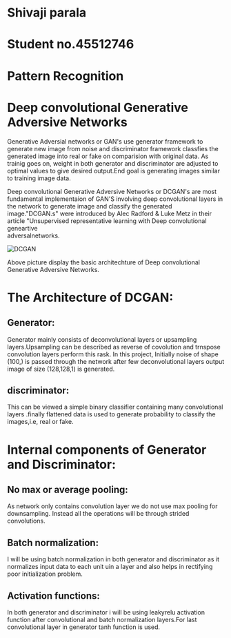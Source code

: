 Shivaji parala
===========================================================
Student no.45512746
===========================================================
Pattern Recognition
===========================================================

Deep convolutional Generative Adversive Networks
===========================================================

Generative Adversial networks or GAN's use generator framework to generate new image from noise and discriminator framework classfies the generated image into real or fake on 
comparision with original data. As trainig goes on, weight in both generator and discriminator are adjusted to optimal values to give desired output.End goal is generating images 
similar to training image data.

Deep convolutional Generative Adversive Networks or DCGAN's are most fundamental implementaion of GAN'S involving deep convolutional layers in the network to generate image and 
classify the generated image."DCGAN.s" were introduced by Alec Radford & Luke Metz in their article "Unsupervised representative learning with Deep convolutional geneartive  
adversalnetworks.

![DCGAN](https://gluon.mxnet.io/_images/dcgan.png)

Above picture display the basic architechture of Deep convolutional Generative Adversive Networks.

# The Architecture of DCGAN:

## Generator:

Generator mainly consists of deconvolutional layers or upsampling layers.Upsampling can be described as reverse of covolution and trnspose convolution layers perform this rask.
In this project, Initially noise of shape (100,) is passed through the network after few deconvolutional layers output image of size (128,128,1) is generated.

## discriminator:

This can be viewed a simple binary classifier containing many convolutional layers .finally flattened data is used to generate probability to classify the images,i.e, real or 
fake.

# Internal components of Generator and Discriminator:

## No max or average pooling:

As network only contains convolution layer we do not use max pooling for downsampling. Instead all the operations will be through strided convolutions.

## Batch normalization:

I will be using batch normalization in both generator and discriminator as it normalizes input data to each unit uin a layer and also helps in rectifying poor initialization problem.

## Activation functions:

In both generator and discriminator i will be using leakyrelu activation function after convolutional and batch normalization layers.For last convolutional layer in generator tanh function is used.



